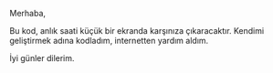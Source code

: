 

Merhaba,

Bu kod, anlık saati küçük bir ekranda karşınıza çıkaracaktır. Kendimi geliştirmek adına kodladım, internetten yardım aldım.


İyi günler dilerim.
